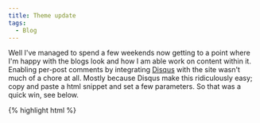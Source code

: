 ```yaml
---
title: Theme update
tags:
  - Blog
---
```


Well I've managed to spend a few weekends now getting to a point where I'm happy with the blogs look and how I am able work on content within it. Enabling per-post comments by integrating [Disqus](https://disqus.com/) with the site wasn't much of a chore at all. Mostly because Disqus make this ridiculously easy; copy and paste a html snippet and set a few parameters.
So that was a quick win, see below.

{% highlight html %}
<div class="comments">
	<div id="disqus_thread"></div>
	    <script type="text/javascript">
	        var disqus_shortname = 'example'; // replace example with your forum shortname

	        (function() {
	            var dsq = document.createElement('script'); dsq.type = 'text/javascript'; dsq.async = true;
	            dsq.src = '//' + disqus_shortname + '.disqus.com/embed.js';
	            (document.getElementsByTagName('head')[0] || document.getElementsByTagName('body')[0]).appendChild(dsq);
	        })();
	    </script>
	    <noscript>Please enable JavaScript to view the <a href="http://disqus.com/?ref_noscript">comments powered by Disqus.</a></noscript>
</div>
{% endhighlight %}

I've also managed to apply and tweak a decent CSS theme to make the site as a whole more readable. The theme I'm using is heavily based on [Midnight](http://jekyllthemes.org/themes/midnight/) by [Matt Graham ](http://madebygraham.com/) and gave be basically exactly what I wanted with a few minor tweaks. This took a little more time than expected! But if you're trying to adopt only certain parts of code from one environment and wanting them to work properly inside a different one ... then I should have expected some iteration.

Remaining work?
As far as the site goes I'd still like to add a tagging system, but that could quite easily be implemented retroactively once it's needed. For now I'd like to get my head back into some Python and Maya tools work.
